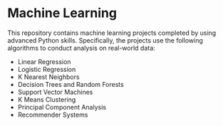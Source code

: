 # Machine Learning
This repository contains machine learning projects completed by using advanced Python skills. Specifically, the projects use the following algorithms to conduct analysis on real-world data:
* Linear Regression
* Logistic Regression
* K Nearest Neighbors
* Decision Trees and Random Forests
* Support Vector Machines
* K Means Clustering
* Principal Component Analysis
* Recommender Systems

